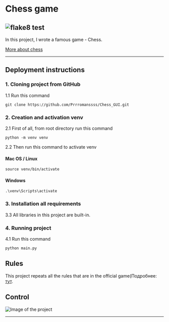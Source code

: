 # Chess game


## ![flake8 test](https://github.com/Prrromanssss/Chess_GUI/actions/workflows/python-package.yml/badge.svg)


In this project, I wrote a famous game - Chess.

[More about chess](https://en.wikipedia.org/wiki/Chess)
***


## Deployment instructions


### 1. Cloning project from GitHub

1.1 Run this command
```commandline
git clone https://github.com/Prrromanssss/Chess_GUI.git
```

### 2. Creation and activation venv

2.1 First of all, from root directory run this command
```commandline
python -m venv venv
```
2.2 Then run this command to activate venv
#### Mac OS / Linux
```commandline
source venv/bin/activate
```
#### Windows
```commandline
.\venv\Scripts\activate
```

### 3. Installation all requirements

3.3 All libraries in this project are built-in.


### 4. Running project

4.1 Run this command
```commandline
python main.py
```


## Rules
This project repeats all the rules that are in the official game(Подробнее: [тут](https://en.wikipedia.org/wiki/Chess).

## Сontrol



![Image of the project](https://github.com/Prrromanssss/Chess_GUI/raw/main/media/image_of_the_project.png)
***
